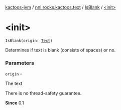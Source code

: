 [kactoos-jvm](../../index.md) / [nnl.rocks.kactoos.text](../index.md) / [IsBlank](index.md) / [&lt;init&gt;](.)

# &lt;init&gt;

`IsBlank(origin: `[`Text`](../../nnl.rocks.kactoos/-text/index.md)`)`

Determines if text is blank (consists of spaces) or no.

### Parameters

`origin` -

The text




There is no thread-safety guarantee.




**Since**
0.1

